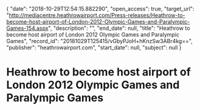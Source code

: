 {
  "date": "2018-10-29T12:54:15.882290", 
  "open_access": true, 
  "target_url": "http://mediacentre.heathrowairport.com/Press-releases/Heathrow-to-become-host-airport-of-London-2012-Olympic-Games-and-Paralympic-Games-154.aspx", 
  "description": "", 
  "end_date": null, 
  "title": "Heathrow to become host airport of London 2012 Olympic Games and Paralympic Games", 
  "record_id": "20181029T125415/vGbyPJoH+hKnzSw3ABr4kg==", 
  "publisher": "heathrowairport.com", 
  "start_date": null, 
  "subject": null
}

# Heathrow to become host airport of London 2012 Olympic Games and Paralympic Games

